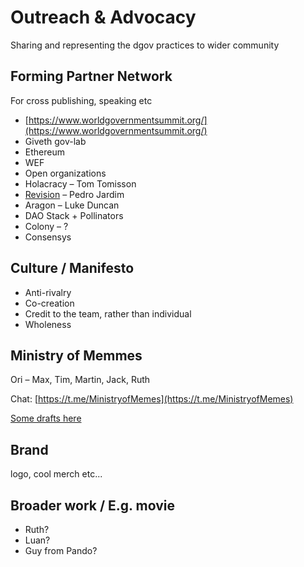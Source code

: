 # Outreach & Advocacy

Sharing and representing the dgov practices to wider community

## Forming Partner Network

For cross publishing, speaking etc

* [https://www.worldgovernmentsummit.org/](https://www.worldgovernmentsummit.org/)
* Giveth gov-lab
* Ethereum
* WEF
* Open organizations
* Holacracy – Tom Tomisson
* [Revision](https://revision.io/) – Pedro Jardim
* Aragon – Luke Duncan
* DAO Stack + Pollinators
* Colony – ?
* Consensys

## Culture / Manifesto

* Anti-rivalry
* Co-creation
* Credit to the team, rather than individual
* Wholeness

## Ministry of Memmes

Ori – Max, Tim, Martin, Jack, Ruth

Chat: [https://t.me/MinistryofMemes](https://t.me/MinistryofMemes)

[Some drafts here](../../how-to-contribute/memmes.md)

## Brand

logo, cool merch etc...

## Broader work / E.g. movie

* Ruth?
* Luan?
* Guy from Pando?

